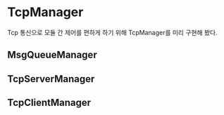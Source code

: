 # TcpManager
Tcp 통신으로 모듈 간 제어를 편하게 하기 위해 TcpManager를 미리 구현해 봤다.

## MsgQueueManager

## TcpServerManager

## TcpClientManager
